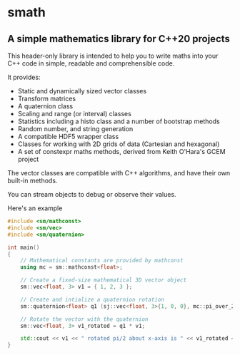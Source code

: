# smath

## A simple mathematics library for C++20 projects

This header-only library is intended to help you to write maths into
your C++ code in simple, readable and comprehensible code.

It provides:

* Static and dynamically sized vector classes
* Transform matrices
* A quaternion class
* Scaling and range (or interval) classes
* Statistics including a histo class and a number of bootstrap methods
* Random number, and string generation
* A compatible HDF5 wrapper class
* Classes for working with 2D grids of data (Cartesian and hexagonal)
* A set of constexpr maths methods, derived from Keith O'Hara's GCEM project

The vector classes are compatible with C++ algorithms, and have their
own built-in methods.

You can stream objects to debug or observe their values.

Here's an example

```c++
#include <sm/mathconst>
#include <sm/vec>
#include <sm/quaternion>

int main()
{
    // Mathematical constants are provided by mathconst
    using mc = sm::mathconst<float>;

    // Create a fixed-size mathematical 3D vector object
    sm::vec<float, 3> v1 = { 1, 2, 3 };

    // Create and intialize a quaternion rotation
    sm::quaternion<float> q1 (sj::vec<float, 3>{1, 0, 0}, mc::pi_over_2);

    // Rotate the vector with the quaternion
    sm::vec<float, 3> v1_rotated = q1 * v1;

    std::cout << v1 << " rotated pi/2 about x-axis is " << v1_rotated << "\n";
}
```
